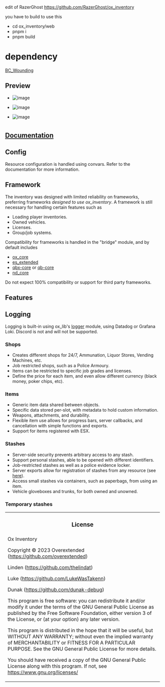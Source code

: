edit of  RazerGhost
https://github.com/RazerGhost/ox_inventory

you have to build to use this
- cd ox_inventory/web
- pnpm i
- pnpm build

# dependency 
[BC_Wounding](https://brocode.tebex.io/package/6121826)

## Preview
- ![image](https://github.com/ItzMuri/ox_inventory-brocode/assets/88394932/a34cc0ef-b113-4f27-aea8-87e1882fc908)

- ![image](https://github.com/ItzMuri/ox_inventory-brocode/assets/88394932/3e315554-8e77-4f5d-b4c5-d6a3ab847aaf)

- ![image](https://github.com/ItzMuri/ox_inventory-brocode/assets/88394932/0d87b8e8-9216-49d2-a809-8952d9519008)

#

<h2><a href='https://overextended.dev/ox_inventory'>Documentation</a></h3></div>

## Config

Resource configuration is handled using convars. Refer to the documentation for more information.

## Framework

The inventory was designed with limited reliability on frameworks, preferring frameworks _designed to use ox_inventory_. A framework is still necessary for handling certain features such as

- Loading player inventories.
- Owned vehicles.
- Licenses.
- Group/job systems.

Compatibility for frameworks is handled in the "bridge" module, and by default includes

- [ox_core](https://github.com/overextended/ox_core)
- [es_extended](https://github.com/esx-framework/esx_core)
- [qbx-core](https://github.com/Qbox-project/qbx_core) or [qb-core](https://github.com/qbcore-framework/qb-core)
- [nd_core](https://github.com/ND-Framework/ND_Core)

Do not expect 100% compatibility or support for third party frameworks.

## Features

## Logging

Logging is built-in using ox_lib's [logger](https://overextended.dev/ox_lib/Modules/Logger/Server#liblogger) module, using Datadog or Grafana Loki. Discord is not and will not be supported.

### Shops

- Creates different shops for 24/7, Ammunation, Liquor Stores, Vending Machines, etc.
- Job restricted shops, such as a Police Armoury.
- Items can be restricted to specific job grades and licenses.
- Define the price for each item, and even allow different currency (black money, poker chips, etc).

### Items

- Generic item data shared between objects.
- Specific data stored per-slot, with metadata to hold custom information.
- Weapons, attachments, and durability.
- Flexible item use allows for progress bars, server callbacks, and cancellation with simple functions and exports.
- Support for items registered with ESX.

### Stashes

- Server-side security prevents arbitrary access to any stash.
- Support personal stashes, able to be opened with different identifiers.
- Job-restricted stashes as well as a police evidence locker.
- Server exports allow for registration of stashes from any resource (see [here](https://github.com/overextended/ox_inventory_examples/blob/main/server.lua)).
- Access small stashes via containers, such as paperbags, from using an item.
- Vehicle gloveboxes and trunks, for both owned and unowned.

### Temporary stashes

<table><tr><td><h3 align='center'>License</h3></tr></td>
<tr><td>
Ox Inventory


Copyright © 2023 Overextended (https://github.com/overextended)

Linden (https://github.com/thelindat)

Luke (https://github.com/LukeWasTakenn)

Dunak (https://github.com/dunak-debug)

This program is free software: you can redistribute it and/or modify
it under the terms of the GNU General Public License as published by
the Free Software Foundation, either version 3 of the License, or
(at your option) any later version.

This program is distributed in the hope that it will be useful,
but WITHOUT ANY WARRANTY; without even the implied warranty of
MERCHANTABILITY or FITNESS FOR A PARTICULAR PURPOSE. See the
GNU General Public License for more details.

You should have received a copy of the GNU General Public License
along with this program.
If not, see <https://www.gnu.org/licenses/>

</td></tr></table>
